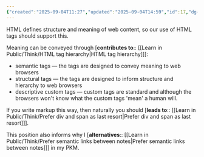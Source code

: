 ```yaml
---
{"created":"2025-09-04T11:27","updated":"2025-09-04T14:59","id":17,"dg-permalink":"17-html-meaning","dg-publish":true,"dg-path":"Think/HTML tag use should convey meaning.md","permalink":"/17-html-meaning/","dgPassFrontmatter":true,"noteIcon":"1"}
---
```


HTML defines structure and meaning of web content, so our use of HTML tags should support this. 

Meaning can be conveyed through [**contributes to**:: [[Learn in Public/Think/HTML tag hierarchy\|HTML tag hierarchy]]]: 
- semantic tags — the tags are designed to convey meaning to web browsers 
- structural tags — the tags are designed to inform structure and hierarchy to web browsers 
- descriptive custom tags — custom tags are standard and although the browsers won't know what the custom tags 'mean' a human will. 

If you write markup this way, then naturally you should [**leads to**:: [[Learn in Public/Think/Prefer div and span as last resort\|Prefer div and span as last resort]]]. 

This position also informs why I [**alternatives**::  [[Learn in Public/Think/Prefer semantic links between notes\|Prefer semantic links between notes]]] in my PKM. 